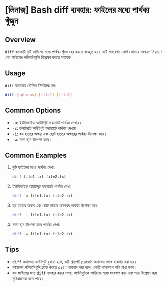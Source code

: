 # [লিনাক্স] Bash diff ব্যবহার: ফাইলের মধ্যে পার্থক্য খুঁজুন

## Overview
`diff` কমান্ডটি দুটি ফাইলের মধ্যে পার্থক্য খুঁজে বের করতে ব্যবহৃত হয়। এটি সাধারণত সোর্স কোডের সংস্করণ নিয়ন্ত্রণে এবং ফাইলের পরিবর্তনগুলি বিশ্লেষণ করতে সহায়ক।

## Usage
`diff` কমান্ডের মৌলিক সিনট্যাক্স হল:

```bash
diff [options] [file1] [file2]
```

## Common Options
- `-u`: ইউনিফাইড আউটপুট ফরম্যাটে পার্থক্য দেখায়।
- `-c`: কনটেক্সট আউটপুট ফরম্যাটে পার্থক্য দেখায়।
- `-i`: বড় হাতের অক্ষর এবং ছোট হাতের অক্ষরের পার্থক্য উপেক্ষা করে।
- `-w`: সাদা স্থান উপেক্ষা করে।

## Common Examples
1. দুটি ফাইলের মধ্যে পার্থক্য দেখা:
   ```bash
   diff file1.txt file2.txt
   ```

2. ইউনিফাইড আউটপুট ফরম্যাটে পার্থক্য দেখা:
   ```bash
   diff -u file1.txt file2.txt
   ```

3. বড় হাতের অক্ষর এবং ছোট হাতের অক্ষরের পার্থক্য উপেক্ষা করে:
   ```bash
   diff -i file1.txt file2.txt
   ```

4. সাদা স্থান উপেক্ষা করে পার্থক্য দেখা:
   ```bash
   diff -w file1.txt file2.txt
   ```

## Tips
- `diff` কমান্ডের আউটপুট বুঝতে হলে, এটি প্রায়শই `patch` কমান্ডের সাথে ব্যবহার করা হয়।
- ফাইলের পরিবর্তনগুলি ট্র্যাক করতে `diff` ব্যবহার করা হলে, একটি ব্যাকআপ কপি রাখা ভাল।
- বড় ফাইলের জন্য `diff` ব্যবহার করার সময়, আউটপুটকে ফাইলের মধ্যে সংরক্ষণ করা এবং পরে বিশ্লেষণ করা সুবিধাজনক হতে পারে।